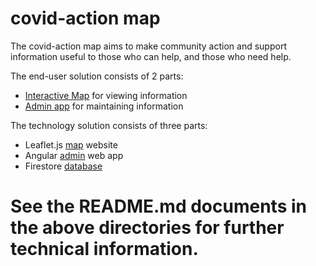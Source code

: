 # covid-action map

The covid-action map aims to make community action and support information useful to those who can help, and those who need help.

The end-user solution consists of 2 parts:

- [Interactive Map](https://covid-action-map.web.app) for viewing information
- [Admin app](https://covid-action-admin.web.app) for maintaining information

The technology solution consists of three parts:

- Leaflet.js [map](./map) website
- Angular [admin](./admin) web app
- Firestore [database](./database)

See the README.md documents in the above directories for further technical information.
=
